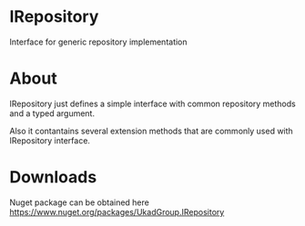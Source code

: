# IRepository
Interface for generic repository implementation


# About
IRepository just defines a simple interface with common repository methods and a typed argument.

Also it contantains several extension methods that are commonly used with IRepository interface.


# Downloads

Nuget package can be obtained here https://www.nuget.org/packages/UkadGroup.IRepository
